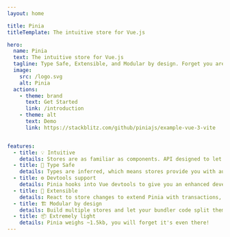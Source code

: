 ```yaml
---
layout: home

title: Pinia
titleTemplate: The intuitive store for Vue.js

hero: 
  name: Pinia
  text: The intuitive store for Vue.js
  tagline: Type Safe, Extensible, and Modular by design. Forget you are even using a store.
  image:
    src: /logo.svg
    alt: Pinia
  actions:
    - theme: brand
      text: Get Started
      link: /introduction
    - theme: alt
      text: Demo
      link: https://stackblitz.com/github/piniajs/example-vue-3-vite


features:
  - title: 💡 Intuitive
    details: Stores are as familiar as components. API designed to let you write well organized stores.
  - title: 🔑 Type Safe
    details: Types are inferred, which means stores provide you with autocompletion even in JavaScript!
  - title: ⚙️ Devtools support
    details: Pinia hooks into Vue devtools to give you an enhanced development experience in both Vue 2 and Vue 3.
  - title: 🔌 Extensible
    details: React to store changes to extend Pinia with transactions, local storage synchronization, etc.
  - title: 🏗 Modular by design
    details: Build multiple stores and let your bundler code split them automatically.
  - title: 📦 Extremely light
    details: Pinia weighs ~1.5kb, you will forget it's even there!
---
```


<script setup>
import HomeSponsors from './.vitepress/theme/components/HomeSponsors.vue'
</script>

<HomeSponsors />
